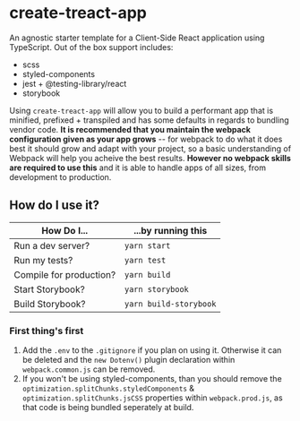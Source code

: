 # create-treact-app

An agnostic starter template for a Client-Side React application using TypeScript. Out of the box support includes:

- scss
- styled-components
- jest + @testing-library/react
- storybook

Using `create-treact-app` will allow you to build a performant app that is minified, prefixed + transpiled and has some defaults in regards to bundling vendor code. **It is recommended that you maintain the webpack configuration given as your app grows** -- for webpack to do what it does best it should grow and adapt with your project, so a basic understanding of Webpack will help you acheive the best results. **However no webpack skills are required to use this** and it is able to handle apps of all sizes, from development to production.

## How do I use it?

| How Do I...             | ...by running this     |
| ----------------------- | ---------------------- |
| Run a dev server?       | `yarn start`           |
| Run my tests?           | `yarn test`            |
| Compile for production? | `yarn build`           |
| Start Storybook?        | `yarn storybook`       |
| Build Storybook?        | `yarn build-storybook` |

### First thing's first

1. Add the `.env` to the `.gitignore` if you plan on using it. Otherwise it can be deleted and the `new Dotenv()` plugin declaration within `webpack.common.js` can be removed.
2. If you won't be using styled-components, than you should remove the `optimization.splitChunks.styledComponents` & `optimization.splitChunks.jsCSS` properties within `webpack.prod.js`, as that code is being bundled seperately at build.
